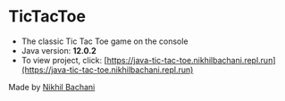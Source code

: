 # TicTacToe
- The classic Tic Tac Toe game on the console
- Java version: **12.0.2**
- To view project, click: [https://java-tic-tac-toe.nikhilbachani.repl.run](https://java-tic-tac-toe.nikhilbachani.repl.run)

Made by [Nikhil Bachani](https://www.linkedin.com/in/nikhilbachani/)
